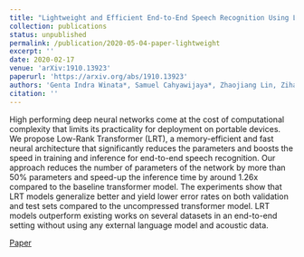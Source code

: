```yaml
---
title: "Lightweight and Efficient End-to-End Speech Recognition Using Low-Rank Transformer"
collection: publications
status: unpublished
permalink: /publication/2020-05-04-paper-lightweight
excerpt: ''
date: 2020-02-17
venue: 'arXiv:1910.13923'
paperurl: 'https://arxiv.org/abs/1910.13923'
authors: 'Genta Indra Winata*, Samuel Cahyawijaya*, Zhaojiang Lin, Zihan Liu, Pascale Fung'
citation: ''
---
```

High performing deep neural networks come at the cost of computational complexity that limits its practicality for deployment on portable devices. We propose Low-Rank Transformer (LRT), a memory-efficient and fast neural architecture that significantly reduces the parameters and boosts the speed in training and inference for end-to-end speech recognition. Our approach reduces the number of parameters of the network by more than 50% parameters and speed-up the inference time by around 1.26x compared to the baseline transformer model. The experiments show that LRT models generalize better and yield lower error rates on both validation and test sets compared to the uncompressed transformer model. LRT models outperform existing works on several datasets in an end-to-end setting without using any external language model and acoustic data. 

[Paper](https://arxiv.org/pdf/1910.13923.pdf)
